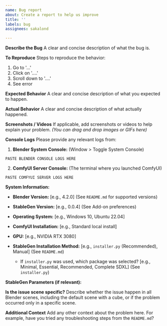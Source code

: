 ```yaml
---
name: Bug report
about: Create a report to help us improve
title: ''
labels: bug
assignees: sakalond

---
```


**Describe the Bug**
A clear and concise description of what the bug is.

**To Reproduce**
Steps to reproduce the behavior:
1. Go to '...'
2. Click on '....'
3. Scroll down to '....'
4. See error

**Expected Behavior**
A clear and concise description of what you expected to happen.

**Actual Behavior**
A clear and concise description of what actually happened.

**Screenshots / Videos**
If applicable, add screenshots or videos to help explain your problem.
*(You can drag and drop images or GIFs here)*

**Console Logs**
Please provide any relevant logs from:
1.  **Blender System Console:** (Window > Toggle System Console)
```text
PASTE BLENDER CONSOLE LOGS HERE
```
2.  **ComfyUI Server Console:** (The terminal where you launched ComfyUI)
```text
PASTE COMFYUI SERVER LOGS HERE
```
**System Information:**
* **Blender Version:** [e.g., 4.2.0] (See `README.md` for supported versions)
* **StableGen Version:** [e.g., 0.0.4] (See Add-on preferences)
* **Operating System:** [e.g., Windows 10, Ubuntu 22.04]
* **ComfyUI Installation:** [e.g., Standard local install]
* **GPU:** [e.g., NVIDIA RTX 3080]

* **StableGen Installation Method:** [e.g., `installer.py` (Recommended), Manual] (See `README.md`)
    * If `installer.py` was used, which package was selected? [e.g., Minimal, Essential, Recommended, Complete SDXL] (See `installer.py`)

**StableGen Parameters (if relevant):**

**Is the issue scene specific?**
Describe whether the issue happen in all Blender scenes, including the default scene with a cube, or if the problem occurred only in a specific scene.

**Additional Context**
Add any other context about the problem here. For example, have you tried any troubleshooting steps from the `README.md`?
